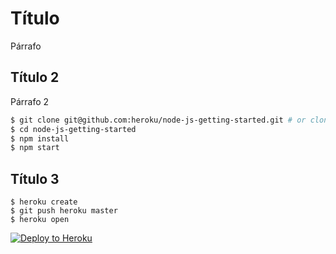 # Título

Párrafo

## Título 2

Párrafo 2

```sh
$ git clone git@github.com:heroku/node-js-getting-started.git # or clone your own fork
$ cd node-js-getting-started
$ npm install
$ npm start
```

## Título 3

```
$ heroku create
$ git push heroku master
$ heroku open
```


[![Deploy to Heroku](https://www.herokucdn.com/deploy/button.png)](https://heroku.com/deploy)

